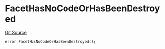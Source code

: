 # FacetHasNoCodeOrHasBeenDestroyed
[Git Source](https://github.com/thrackle-io/aquifi-rules-v1/blob/9a96151c4e4157dea6fb1f2313711b4be2ae0f47/src/protocol/economic/ruleProcessor/RuleProcessorDiamond.sol)


```solidity
error FacetHasNoCodeOrHasBeenDestroyed();
```

